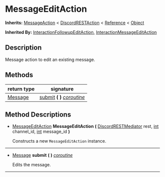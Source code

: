   
# MessageEditAction
  
**Inherits:** [MessageAction](./class_messageaction.md) < [DiscordRESTAction](./class_discordrestaction.md) < [Reference](https://docs.godotengine.org/en/3.5/classes/class_reference.html) < [Object](https://docs.godotengine.org/en/3.5/classes/class_object.html)  
  
**Inherited By:** [InteractionFollowupEditAction](./class_interactionfollowupeditaction.md), [InteractionMessageEditAction](./class_interactionmessageeditaction.md)  
  
## Description
  
Message action to edit an existing message.  
  
## Methods
  
| return type                   | signature                                                |
|-------------------------------|----------------------------------------------------------|
| [Message](./class_message.md) | [submit](#method-submit) **(**  **)** <u>_coroutine_</u> |  
  
## Method Descriptions
  
- <a name="method-MessageEditAction"></a>[MessageEditAction](./class_messageeditaction.md) **MessageEditAction** **(** [DiscordRESTMediator](./class_discordrestmediator.md) rest, [int](https://docs.godotengine.org/en/3.5/classes/class_int.html) channel\_id, [int](https://docs.godotengine.org/en/3.5/classes/class_int.html) message\_id **)**  
  
	Constructs a new `MessageEditAction` instance.  
________________

- <a name="method-submit"></a>[Message](./class_message.md) **submit** **(**  **)** <u>_coroutine_</u>  
  
	Edits the message.  
________________

  
